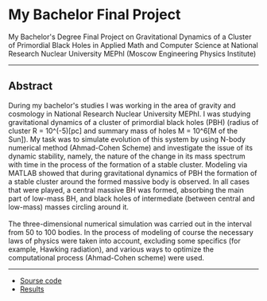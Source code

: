 # My Bachelor Final Project
My Bachelor's Degree Final Project on Gravitational Dynamics of a Cluster of Primordial Black Holes in Applied Math and Computer Science at National Research Nuclear University MEPhI (Moscow Engineering Physics Institute)
***
##  Abstract 
During my bachelor's studies I was working in the area of gravity and cosmology
in National Research Nuclear University MEPhI. I was studying gravitational dynamics of a cluster of primordial black holes (PBH) 
(radius of cluster R = 10^(-5)[pc] and summary mass of holes M = 10^6[M of the Sun]). My task was to simulate evolution
of this system by using N-body numerical method (Ahmad-Cohen Scheme) and investigate the issue of its dynamic stability, namely, the nature of the change in its mass spectrum with time in the process of the formation of a stable cluster. Modeling via MATLAB showed that during gravitational dynamics of PBH the formation of a stable cluster around the formed massive body is observed. In all cases that were played, a central massive BH was formed, absorbing the main part of low-mass BH, and black holes of intermediate (between central and low-mass) masses circling around it. 
<br>
<br>
The three-dimensional numerical simulation was carried out in the interval from 50 to 100 bodies. In the process of modeling of course the necessary laws of physics were taken into account, excluding
some specifics (for example, Hawking radiation), and various ways to optimize the computational
process (Ahmad-Cohen scheme) were used.
***
* [Sourse code](https://github.com/MLunov/My-Bachelor-Final-Project-MEPHI/tree/master/N-body%20(AC%20scheme))
* [Results](https://github.com/MLunov/My-Bachelor-Final-Project-MEPHI/tree/master/Results)
